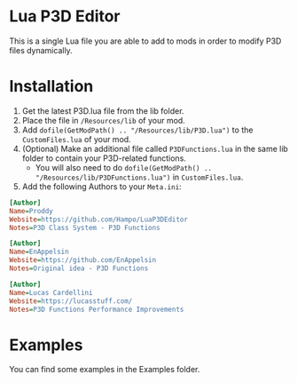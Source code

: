 # Lua P3D Editor
This is a single Lua file you are able to add to mods in order to modify P3D files dynamically.

# Installation
1. Get the latest P3D.lua file from the lib folder.
2. Place the file in `/Resources/lib` of your mod.
3. Add `dofile(GetModPath() .. "/Resources/lib/P3D.lua")` to the `CustomFiles.lua` of your mod.
4. (Optional) Make an additional file called `P3DFunctions.lua` in the same lib folder to contain your P3D-related functions.
   * You will also need to do `dofile(GetModPath() .. "/Resources/lib/P3DFunctions.lua")` in `CustomFiles.lua`.
5. Add the following Authors to your `Meta.ini`:
```ini
[Author]
Name=Proddy
Website=https://github.com/Hampo/LuaP3DEditor
Notes=P3D Class System - P3D Functions

[Author]
Name=EnAppelsin
Website=https://github.com/EnAppelsin
Notes=Original idea - P3D Functions

[Author]
Name=Lucas Cardellini
Website=https://lucasstuff.com/
Notes=P3D Functions Performance Improvements
```

# Examples
You can find some examples in the Examples folder.
